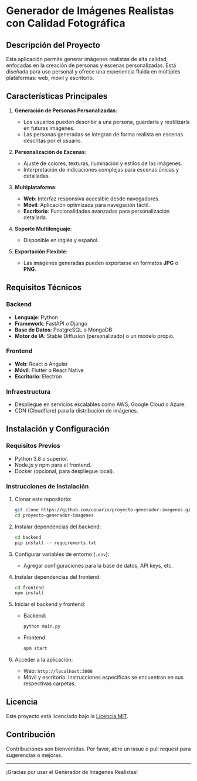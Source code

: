 
# Generador de Imágenes Realistas con Calidad Fotográfica

## Descripción del Proyecto
Esta aplicación permite generar imágenes realistas de alta calidad, enfocadas en la creación de personas y escenas personalizadas. Está diseñada para uso personal y ofrece una experiencia fluida en múltiples plataformas: web, móvil y escritorio.

## Características Principales
1. **Generación de Personas Personalizadas**: 
   - Los usuarios pueden describir a una persona, guardarla y reutilizarla en futuras imágenes.
   - Las personas generadas se integran de forma realista en escenas descritas por el usuario.

2. **Personalización de Escenas**:
   - Ajuste de colores, texturas, iluminación y estilos de las imágenes.
   - Interpretación de indicaciones complejas para escenas únicas y detalladas.

3. **Multiplataforma**:
   - **Web**: Interfaz responsiva accesible desde navegadores.
   - **Móvil**: Aplicación optimizada para navegación táctil.
   - **Escritorio**: Funcionalidades avanzadas para personalización detallada.

4. **Soporte Multilenguaje**:
   - Disponible en inglés y español.

5. **Exportación Flexible**:
   - Las imágenes generadas pueden exportarse en formatos **JPG** o **PNG**.

## Requisitos Técnicos
### Backend
- **Lenguaje**: Python
- **Framework**: FastAPI o Django
- **Base de Datos**: PostgreSQL o MongoDB
- **Motor de IA**: Stable Diffusion (personalizado) o un modelo propio.

### Frontend
- **Web**: React o Angular
- **Móvil**: Flutter o React Native
- **Escritorio**: Electron

### Infraestructura
- Despliegue en servicios escalables como AWS, Google Cloud o Azure.
- CDN (Cloudflare) para la distribución de imágenes.

## Instalación y Configuración
### Requisitos Previos
- Python 3.8 o superior.
- Node.js y npm para el frontend.
- Docker (opcional, para despliegue local).

### Instrucciones de Instalación
1. Clonar este repositorio:
   ```bash
   git clone https://github.com/usuario/proyecto-generador-imagenes.git
   cd proyecto-generador-imagenes
   ```

2. Instalar dependencias del backend:
   ```bash
   cd backend
   pip install -r requirements.txt
   ```

3. Configurar variables de entorno (`.env`):
   - Agregar configuraciones para la base de datos, API keys, etc.

4. Instalar dependencias del frontend:
   ```bash
   cd frontend
   npm install
   ```

5. Iniciar el backend y frontend:
   - Backend:
     ```bash
     python main.py
     ```
   - Frontend:
     ```bash
     npm start
     ```

6. Acceder a la aplicación:
   - Web: `http://localhost:3000`
   - Móvil y escritorio: Instrucciones específicas se encuentran en sus respectivas carpetas.

## Licencia
Este proyecto está licenciado bajo la [Licencia MIT](LICENSE).

## Contribución
Contribuciones son bienvenidas. Por favor, abre un issue o pull request para sugerencias o mejoras.

---

¡Gracias por usar el Generador de Imágenes Realistas!
